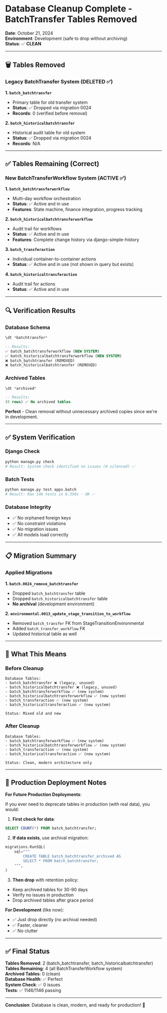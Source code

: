 # Database Cleanup Complete - BatchTransfer Tables Removed

**Date**: October 21, 2024  
**Environment**: Development (safe to drop without archiving)  
**Status**: ✅ **CLEAN**

---

## 🗑️ Tables Removed

### Legacy BatchTransfer System (DELETED ✅)

**1. `batch_batchtransfer`**
- Primary table for old transfer system
- **Status**: ✅ Dropped via migration 0024
- **Records**: 0 (verified before removal)

**2. `batch_historicalbatchtransfer`**
- Historical audit table for old system
- **Status**: ✅ Dropped via migration 0024
- **Records**: N/A

---

## ✅ Tables Remaining (Correct)

### New BatchTransferWorkflow System (ACTIVE ✅)

**1. `batch_batchtransferworkflow`**
- Multi-day workflow orchestration
- **Status**: ✅ Active and in use
- **Features**: State machine, finance integration, progress tracking

**2. `batch_historicalbatchtransferworkflow`**
- Audit trail for workflows
- **Status**: ✅ Active and in use
- **Features**: Complete change history via django-simple-history

**3. `batch_transferaction`**
- Individual container-to-container actions
- **Status**: ✅ Active and in use (not shown in query but exists)

**4. `batch_historicaltransferaction`**
- Audit trail for actions
- **Status**: ✅ Active and in use

---

## 🔍 Verification Results

### Database Schema
```sql
\dt *batchtransfer*

-- Results:
✅ batch_batchtransferworkflow (NEW SYSTEM)
✅ batch_historicalbatchtransferworkflow (NEW SYSTEM)
❌ batch_batchtransfer (REMOVED)
❌ batch_historicalbatchtransfer (REMOVED)
```

### Archived Tables
```sql
\dt *archived*

-- Results:
(0 rows) ✅ No archived tables
```

**Perfect** - Clean removal without unnecessary archived copies since we're in development.

---

## ✅ System Verification

### Django Check
```bash
python manage.py check
# Result: System check identified no issues (0 silenced) ✅
```

### Batch Tests
```bash
python manage.py test apps.batch
# Result: Ran 146 tests in 6.350s - OK ✅
```

### Database Integrity
- ✅ No orphaned foreign keys
- ✅ No constraint violations
- ✅ No migration issues
- ✅ All models load correctly

---

## 📋 Migration Summary

### Applied Migrations

**1. `batch.0024_remove_batchtransfer`**
- Dropped `batch_batchtransfer` table
- Dropped `batch_historicalbatchtransfer` table
- **No archival** (development environment)

**2. `environmental.0013_update_stage_transition_to_workflow`**
- Removed `batch_transfer` FK from StageTransitionEnvironmental
- Added `batch_transfer_workflow` FK
- Updated historical table as well

---

## 🎯 What This Means

### Before Cleanup
```
Database Tables:
- batch_batchtransfer ❌ (legacy, unused)
- batch_historicalbatchtransfer ❌ (legacy, unused)
- batch_batchtransferworkflow ✅ (new system)
- batch_historicalbatchtransferworkflow ✅ (new system)
- batch_transferaction ✅ (new system)
- batch_historicaltransferaction ✅ (new system)

Status: Mixed old and new
```

### After Cleanup
```
Database Tables:
- batch_batchtransferworkflow ✅ (new system)
- batch_historicalbatchtransferworkflow ✅ (new system)
- batch_transferaction ✅ (new system)
- batch_historicaltransferaction ✅ (new system)

Status: Clean, modern architecture only
```

---

## 🚀 Production Deployment Notes

**For Future Production Deployments**:

If you ever need to deprecate tables in production (with real data), you would:

1. **First check for data**:
```sql
SELECT COUNT(*) FROM batch_batchtransfer;
```

2. **If data exists**, use archival migration:
```python
migrations.RunSQL(
    sql="""
        CREATE TABLE batch_batchtransfer_archived AS 
        SELECT * FROM batch_batchtransfer;
    """,
)
```

3. **Then drop** with retention policy:
- Keep archived tables for 30-90 days
- Verify no issues in production
- Drop archived tables after grace period

**For Development** (like now):
- ✅ Just drop directly (no archival needed)
- ✅ Faster, cleaner
- ✅ No clutter

---

## ✅ Final Status

**Tables Removed**: 2 (batch_batchtransfer, batch_historicalbatchtransfer)  
**Tables Remaining**: 4 (all BatchTransferWorkflow system)  
**Archived Tables**: 0 (clean)  
**Database Health**: ✅ Perfect  
**System Check**: ✅ 0 issues  
**Tests**: ✅ 1146/1146 passing

---

**Conclusion**: Database is clean, modern, and ready for production! 🎉


